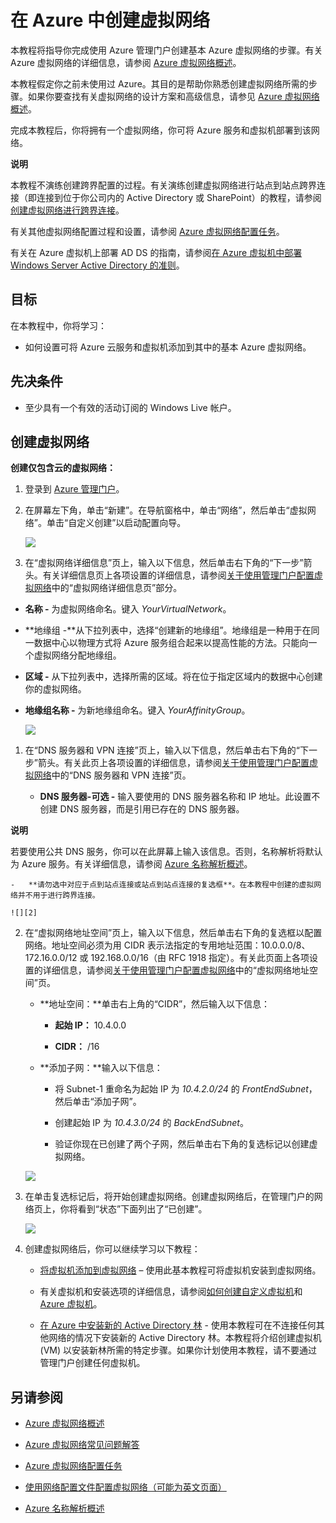 <properties linkid="manage-services-create-a-virtual-network" urlDisplayName="Create a virtual network" pageTitle="Create a virtual network - Azure service management" metaKeywords="" description="Learn how to create an Azure Virtual Network." metaCanonical="" services="virtual-machines,virtual-network" documentationCenter="" title="Create a Virtual Network in Azure" authors="" solutions="" manager="" editor="" />
<tags ms.service="virtual-machines,virtual-network"
    ms.date=""
    wacn.date=""
    />

# 在 Azure 中创建虚拟网络

本教程将指导你完成使用 Azure 管理门户创建基本 Azure 虚拟网络的步骤。有关 Azure 虚拟网络的详细信息，请参阅 [Azure 虚拟网络概述][Azure 虚拟网络概述]。

本教程假定你之前未使用过 Azure。其目的是帮助你熟悉创建虚拟网络所需的步骤。如果你要查找有关虚拟网络的设计方案和高级信息，请参见 [Azure 虚拟网络概述][Azure 虚拟网络概述]。

完成本教程后，你将拥有一个虚拟网络，你可将 Azure 服务和虚拟机部署到该网络。

<div class="dev-callout"> 
<b>说明</b> 
<p>本教程不演练创建跨界配置的过程。有关演练创建虚拟网络进行站点到站点跨界连接（即连接到位于你公司内的 Active Directory 或 SharePoint）的教程，请参阅<a href="/manage/services/networking/cross-premises-connectivity/">创建虚拟网络进行跨界连接</a>。</p> 
</div>

有关其他虚拟网络配置过程和设置，请参阅 [Azure 虚拟网络配置任务][Azure 虚拟网络配置任务]。

有关在 Azure 虚拟机上部署 AD DS 的指南，请参阅[在 Azure 虚拟机中部署 Windows Server Active Directory 的准则][在 Azure 虚拟机中部署 Windows Server Active Directory 的准则]。

## 目标

在本教程中，你将学习：

-   如何设置可将 Azure 云服务和虚拟机添加到其中的基本 Azure 虚拟网络。

## 先决条件

-   至少具有一个有效的活动订阅的 Windows Live 帐户。

## 创建虚拟网络

**创建仅包含云的虚拟网络：**

1.  登录到 [Azure 管理门户][Azure 管理门户]。

2.  在屏幕左下角，单击“新建”。在导航窗格中，单击“网络”，然后单击“虚拟网络”。单击“自定义创建”以启动配置向导。

    ![][0]

3.  在“虚拟网络详细信息”页上，输入以下信息，然后单击右下角的“下一步”箭头。有关详细信息页上各项设置的详细信息，请参阅[关于使用管理门户配置虚拟网络][关于使用管理门户配置虚拟网络]中的“虚拟网络详细信息页”部分。

-   **名称 -** 为虚拟网络命名。键入 *YourVirtualNetwork*。

-   **地缘组 -**从下拉列表中，选择“创建新的地缘组”。地缘组是一种用于在同一数据中心以物理方式将 Azure 服务组合起来以提高性能的方法。只能向一个虚拟网络分配地缘组。

-   **区域 -** 从下拉列表中，选择所需的区域。将在位于指定区域内的数据中心创建你的虚拟网络。

-   **地缘组名称 -** 为新地缘组命名。键入 *YourAffinityGroup*。

    ![][1]

1.  在“DNS 服务器和 VPN 连接”页上，输入以下信息，然后单击右下角的“下一步”箭头。有关此页上各项设置的详细信息，请参阅[关于使用管理门户配置虚拟网络][关于使用管理门户配置虚拟网络]中的“DNS 服务器和 VPN 连接”页。

    -   **DNS 服务器-可选 -** 输入要使用的 DNS 服务器名称和 IP 地址。此设置不创建 DNS 服务器，而是引用已存在的 DNS 服务器。

        <div class="dev-callout"> 
<b>说明</b> 
<p>若要使用公共 DNS 服务，你可以在此屏幕上输入该信息。否则，名称解析将默认为 Azure 服务。有关详细信息，请参阅 <a href="http://msdn.microsoft.com/zh-cn/library/azure/jj156088.aspx">Azure 名称解析概述</a>。</p>
</div>

    -   **请勿选中对应于点到站点连接或站点到站点连接的复选框**。在本教程中创建的虚拟网络并不用于进行跨界连接。

    ![][2]

2.  在“虚拟网络地址空间”页上，输入以下信息，然后单击右下角的复选框以配置网络。地址空间必须为用 CIDR 表示法指定的专用地址范围：10.0.0.0/8、172.16.0.0/12 或 192.168.0.0/16（由 RFC 1918 指定）。有关此页面上各项设置的详细信息，请参阅[关于使用管理门户配置虚拟网络][关于使用管理门户配置虚拟网络]中的“虚拟网络地址空间”页。

    -   **地址空间：**单击右上角的“CIDR”，然后输入以下信息：

        -   **起始 IP：** 10.4.0.0

        -   **CIDR：** /16

    -   **添加子网：**输入以下信息：

        -   将 Subnet-1 重命名为起始 IP 为 *10.4.2.0/24* 的 *FrontEndSubnet*，然后单击“添加子网”。

        -   创建起始 IP 为 *10.4.3.0/24* 的 *BackEndSubnet*。

        -   验证你现在已创建了两个子网，然后单击右下角的复选标记以创建虚拟网络。

    ![][3]

3.  在单击复选标记后，将开始创建虚拟网络。创建虚拟网络后，在管理门户的网络页上，你将看到“状态”下面列出了“已创建”。

    ![][4]

4.  创建虚拟网络后，你可以继续学习以下教程：

    -   [将虚拟机添加到虚拟网络][将虚拟机添加到虚拟网络] – 使用此基本教程可将虚拟机安装到虚拟网络。

    -   有关虚拟机和安装选项的详细信息，请参阅[如何创建自定义虚拟机][如何创建自定义虚拟机]和 [Azure 虚拟机][Azure 虚拟机]。

    -   [在 Azure 中安装新的 Active Directory 林][在 Azure 中安装新的 Active Directory 林] - 使用本教程可在不连接任何其他网络的情况下安装新的 Active Directory 林。本教程将介绍创建虚拟机 (VM) 以安装新林所需的特定步骤。如果你计划使用本教程，请不要通过管理门户创建任何虚拟机。

## 另请参阅

-   [Azure 虚拟网络概述][Azure 虚拟网络概述]

-   [Azure 虚拟网络常见问题解答][Azure 虚拟网络常见问题解答]

-   [Azure 虚拟网络配置任务][Azure 虚拟网络配置任务]

-   [使用网络配置文件配置虚拟网络（可能为英文页面）][使用网络配置文件配置虚拟网络（可能为英文页面）]

-   [Azure 名称解析概述][Azure 名称解析概述]

  [Azure 虚拟网络概述]: http://msdn.microsoft.com/zh-cn/library/azure/jj156007.aspx
  [创建虚拟网络进行跨界连接]: /manage/services/networking/cross-premises-connectivity/
  [Azure 虚拟网络配置任务]: http://msdn.microsoft.com/zh-cn/library/azure/jj156206.aspx
  [在 Azure 虚拟机中部署 Windows Server Active Directory 的准则]: http://msdn.microsoft.com/zh-cn/library/azure/jj156090.aspx
  [Azure 管理门户]: http://manage.windowsazure.cn/
  [0]: ./media/create-virtual-network/createVNet_01_OpenVirtualNetworkWizard.png
  [关于使用管理门户配置虚拟网络]: http://msdn.microsoft.com/zh-cn/library/azure/jj156074.aspx
  [1]: ./media/create-virtual-network/createVNet_02_VirtualNetworkDetails.png
  [Azure 名称解析概述]: http://msdn.microsoft.com/zh-cn/library/azure/jj156088.aspx
  [2]: ./media/create-virtual-network/createVNet_03_DNSServersandVPNConnectivity.png
  [3]: ./media/create-virtual-network/createVNet_04_VirtualNetworkAddressSpaces.png
  [4]: ./media/create-virtual-network/createVNet_05_VirtualNetworkCreatedStatus.png
  [将虚拟机添加到虚拟网络]: /documentation/articles/virtual-machines-create-custom/
  [如何创建自定义虚拟机]: /manage/windows/how-to-guides/custom-create-a-vm/
  [Azure 虚拟机]: /manage/windows/
  [在 Azure 中安装新的 Active Directory 林]: /manage/services/networking/active-directory-forest/
  [Azure 虚拟网络常见问题解答]: http://msdn.microsoft.com/zh-cn/library/azure/dn133803.aspx
  [使用网络配置文件配置虚拟网络（可能为英文页面）]: http://msdn.microsoft.com/zh-cn/library/azure/jj156097.aspx
